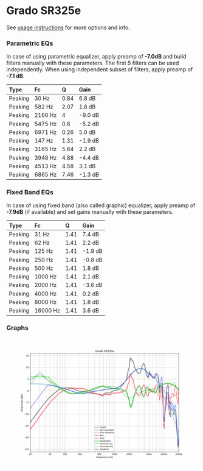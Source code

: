 # Grado SR325e
See [usage instructions](https://github.com/jaakkopasanen/AutoEq#usage) for more options and info.

### Parametric EQs
In case of using parametric equalizer, apply preamp of **-7.0dB** and build filters manually
with these parameters. The first 5 filters can be used independently.
When using independent subset of filters, apply preamp of **-7.1 dB**.

| Type    | Fc      |    Q | Gain    |
|:--------|:--------|:-----|:--------|
| Peaking | 30 Hz   | 0.84 | 6.8 dB  |
| Peaking | 582 Hz  | 2.07 | 1.8 dB  |
| Peaking | 2166 Hz | 4    | -9.0 dB |
| Peaking | 5475 Hz | 0.8  | -5.2 dB |
| Peaking | 6971 Hz | 0.26 | 5.0 dB  |
| Peaking | 147 Hz  | 1.31 | -1.9 dB |
| Peaking | 3165 Hz | 5.64 | 2.2 dB  |
| Peaking | 3948 Hz | 4.88 | -4.4 dB |
| Peaking | 4513 Hz | 4.58 | 3.1 dB  |
| Peaking | 6865 Hz | 7.46 | -1.3 dB |

### Fixed Band EQs
In case of using fixed band (also called graphic) equalizer, apply preamp of **-7.9dB**
(if available) and set gains manually with these parameters.

| Type    | Fc       |    Q | Gain    |
|:--------|:---------|:-----|:--------|
| Peaking | 31 Hz    | 1.41 | 7.4 dB  |
| Peaking | 62 Hz    | 1.41 | 2.2 dB  |
| Peaking | 125 Hz   | 1.41 | -1.9 dB |
| Peaking | 250 Hz   | 1.41 | -0.8 dB |
| Peaking | 500 Hz   | 1.41 | 1.8 dB  |
| Peaking | 1000 Hz  | 1.41 | 2.1 dB  |
| Peaking | 2000 Hz  | 1.41 | -3.6 dB |
| Peaking | 4000 Hz  | 1.41 | 0.2 dB  |
| Peaking | 8000 Hz  | 1.41 | 1.8 dB  |
| Peaking | 16000 Hz | 1.41 | 3.6 dB  |

### Graphs
![](./Grado%20SR325e.png)